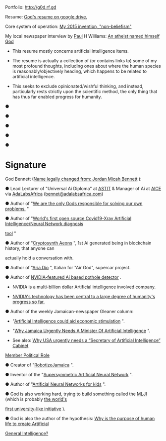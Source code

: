 Portfolio: http://g0d.rf.gd

Resume: [God's resume on google drive.](https://drive.google.com/file/d/1zSHREKFEq0M-F4iC-v_W0JE8DzwGyPIk/view)

Core system of operation: [My 2015 invention, "non-beliefism"](https://non-beliefism.github.io)

My local newspaper interview by [Paul](https://jamaica-gleaner.com/authors/paul-h-williams-sunday-gleaner-writer) H Williams: [An atheist named himself God](https://jamaica-gleaner.com/article/news/20220227/atheist-named-himself-god)

* This resume mostly concerns artificial intelligence items.

* The resume is actually a collection of (or contains links to) some of my most profound thoughts, including ones about where the human species is reasonably/objectively heading, which happens to be related to artificial intelligence.

* This seeks to exclude opinionated/wishful thinking, and instead, particularly rests strictly upon the scientific method, the only thing that has thus far enabled progress for humanity.

● 

● 

● 

● 

● 

# Signature


God Bennett ([Name legally changed from: Jordan Micah Bennett](https://www.researchgate.net/publication/352336263_Why_are_humans_the_only_Gods) ):

● Lead Lecturer of "Universal Ai Diploma" at [ASTIT](https://www.astitnt.com) & Manager of Ai at [AICE](https://www.aiceafrica.com/) via [AdaLabsAfrica](https://adalabsafrica.com/) (bennet@adalabsafrica.com)

● Author of "[We are the only Gods responsible for solving our own problems.](https://www.researchgate.net/publication/352336263_Why_are_humans_the_only_Gods) "

● Author of "[World's first open source Covid19-Xray Artificial Intelligence/Neural Network diagnosis](https://github.com/JordanMicahBennett/SMART-CT-SCAN_BASED-COVID19_VIRUS_DETECTOR/blob/master/README.md)

[tool](https://github.com/JordanMicahBennett/SMART-CT-SCAN_BASED-COVID19_VIRUS_DETECTOR/blob/master/README.md) "

● Author of "[Cryptosynth Aeons](https://www.facebook.com/Cryptosynth) ", 1st Ai generated being in blockchain history, that anyone can

actually hold a conversation with.

● Author of "[Aria Dio](https://www.facebook.com/TheAriaDio/) ", Italian for "Air God", supercar project.

● Author of [NVIDIA-featured Ai based pothole detector](https://github.com/JordanMicahBennett/Smart-Ai-Pothole-Detector------Powered-by-Tensorflow-TensorRT-on-Google-Colab-and-or-Jetson-Nano) .

* NVIDIA is a multi-billion dollar Artificial intelligence involved company.

* [NVIDIA's technology has been central to a large degree of humanity's progress so far.](https://www.youtube.com/watch?v=GWL1HNHDSq4)

● Author of the weekly Jamaican-newspaper Gleaner column:

  * "[Artificial Intelligence could aid economic stimulation](http://jamaica-gleaner.com/article/news/20180604/artificial-intelligence-and-economy-utilising-artificial-intelligence-could) ".

  * "[Why Jamaica Urgently Needs A Minister Of Artificial Intelligence](http://jamaica-gleaner.com/article/news/20191229/why-jamaica-urgently-needs-minister-artificial-intelligence) ".

  * See also: [Why USA urgently needs a “Secretary of Artificial Intelligence” Cabinet](https://medium.com/@jordanmicahbennett/why-usa-needs-a-secretary-of-artificial-intelligence-cabinet-political-role-cec2628bfc11)

[Member Political Role](https://medium.com/@jordanmicahbennett/why-usa-needs-a-secretary-of-artificial-intelligence-cabinet-political-role-cec2628bfc11)

● Creator of "[RobotizeJamaica](https://github.com/JordanMicahBennett/robotize_ja) ".

● Inventor of the "[Supersymmetric Artificial Neural Network](https://github.com/JordanMicahBennett/Supersymmetric-artificial-neural-network) ".

● Author of "[Artificial Neural Networks for kids](https://www.researchgate.net/publication/321162382_Artificial_Neural_Nets_For_Kids) ".

● God is also working hard, trying to build something called the [MLJI](http://mlj-institute.appspot.com/) (which is probably [the world's](https://medium.com/@jordanmicahbennett/worlds-1st-university-like-artificial-intelligence-initiative-launched-somewhat-in-jamaica-d0deb56a4495)

[first university-like initiative](https://medium.com/@jordanmicahbennett/worlds-1st-university-like-artificial-intelligence-initiative-launched-somewhat-in-jamaica-d0deb56a4495) ).

● God is also the author of the hypothesis: [Why is the purpose of human life to create Artificial](https://www.researchgate.net/publication/319235750_Why_is_the_purpose_of_human_life_to_create_Artificial_General_Intelligence)

[General Intelligence?](https://www.researchgate.net/publication/319235750_Why_is_the_purpose_of_human_life_to_create_Artificial_General_Intelligence)
